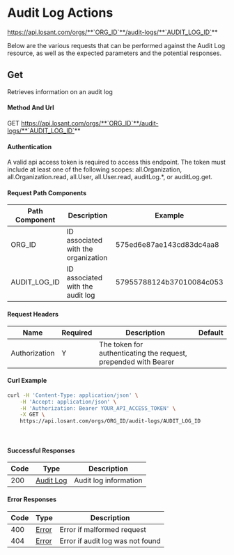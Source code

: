 # Audit Log Actions

https://api.losant.com/orgs/**`ORG_ID`**/audit-logs/**`AUDIT_LOG_ID`**

Below are the various requests that can be performed against the
Audit Log resource, as well as the expected
parameters and the potential responses.

## Get

Retrieves information on an audit log

#### Method And Url

GET https://api.losant.com/orgs/**`ORG_ID`**/audit-logs/**`AUDIT_LOG_ID`**

#### Authentication
A valid api access token is required to access this endpoint. The token must
include at least one of the following scopes:
all.Organization, all.Organization.read, all.User, all.User.read, auditLog.*, or auditLog.get.

#### Request Path Components

| Path Component | Description | Example |
| -------------- | ----------- | ------- |
| ORG_ID | ID associated with the organization | 575ed6e87ae143cd83dc4aa8 |
| AUDIT_LOG_ID | ID associated with the audit log | 57955788124b37010084c053 |

#### Request Headers

| Name | Required | Description | Default |
| ---- | -------- | ----------- | ------- |
| Authorization | Y | The token for authenticating the request, prepended with Bearer | |

#### Curl Example

```bash
curl -H 'Content-Type: application/json' \
    -H 'Accept: application/json' \
    -H 'Authorization: Bearer YOUR_API_ACCESS_TOKEN' \
    -X GET \
    https://api.losant.com/orgs/ORG_ID/audit-logs/AUDIT_LOG_ID
```
<br/>

#### Successful Responses

| Code | Type | Description |
| ---- | ---- | ----------- |
| 200 | [Audit Log](schemas.md#audit-log) | Audit log information |

#### Error Responses

| Code | Type | Description |
| ---- | ---- | ----------- |
| 400 | [Error](schemas.md#error) | Error if malformed request |
| 404 | [Error](schemas.md#error) | Error if audit log was not found |

<br/>

